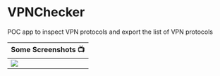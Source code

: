 # VPNChecker
POC app to inspect VPN protocols and export the list of VPN protocols

| Some Screenshots 📺  |
| --- |
| ![](image.jpg) |
